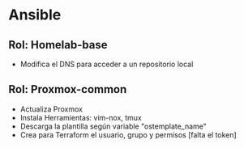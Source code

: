 # Ansible
## Rol: Homelab-base
  - Modifica el DNS para acceder a un repositorio local
## Rol: Proxmox-common
  - Actualiza Proxmox
  - Instala Herramientas: vim-nox, tmux
  - Descarga la plantilla según variable "ostemplate_name"
  - Crea para Terraform el usuario, grupo y permisos [falta el token]
